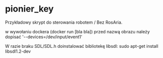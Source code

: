 # pionier_key
Przykładowy skrypt do sterowania robotem / Bez RosAria.

w wywołaniu dockera (docker run [bla bla]) przed nazwą obrazu należy dopisać '--devices=/dev/input/event1'

W razie braku SDL/SDL.h doinstalować bibliotekę libsdl:
sudo apt-get install libsdl1.2-dev
